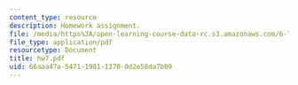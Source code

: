 ```yaml
---
content_type: resource
description: Homework assignment.
file: /media/https%3A/open-learning-course-data-rc.s3.amazonaws.com/6-720j-integrated-microelectronic-devices-spring-2007/66aaa47a5471198113700d2e58da7b09_hw7.pdf
file_type: application/pdf
resourcetype: Document
title: hw7.pdf
uid: 66aaa47a-5471-1981-1370-0d2e58da7b09
---
```

